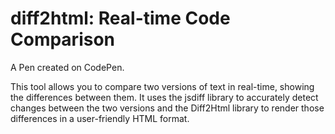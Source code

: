 # diff2html: Real-time Code Comparison

A Pen created on CodePen.

This tool allows you to compare two versions of text in real-time, showing the differences between them. It uses the jsdiff library to accurately detect changes between the two versions and the Diff2Html library to render those differences in a user-friendly HTML format.